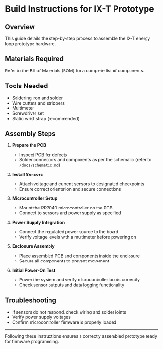 # Build Instructions for IX-T Prototype

## Overview

This guide details the step-by-step process to assemble the IX-T energy loop prototype hardware.

## Materials Required

Refer to the Bill of Materials (BOM) for a complete list of components.

## Tools Needed

- Soldering iron and solder
- Wire cutters and strippers
- Multimeter
- Screwdriver set
- Static wrist strap (recommended)

## Assembly Steps

1. **Prepare the PCB**  
   - Inspect PCB for defects  
   - Solder connectors and components as per the schematic (refer to `/docs/schematic.md`)

2. **Install Sensors**  
   - Attach voltage and current sensors to designated checkpoints  
   - Ensure correct orientation and secure connections

3. **Microcontroller Setup**  
   - Mount the RP2040 microcontroller on the PCB  
   - Connect to sensors and power supply as specified

4. **Power Supply Integration**  
   - Connect the regulated power source to the board  
   - Verify voltage levels with a multimeter before powering on

5. **Enclosure Assembly**  
   - Place assembled PCB and components inside the enclosure  
   - Secure all components to prevent movement

6. **Initial Power-On Test**  
   - Power the system and verify microcontroller boots correctly  
   - Check sensor outputs and data logging functionality

## Troubleshooting

- If sensors do not respond, check wiring and solder joints  
- Verify power supply voltages  
- Confirm microcontroller firmware is properly loaded

---

Following these instructions ensures a correctly assembled prototype ready for firmware programming.
